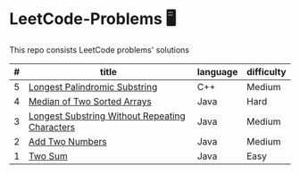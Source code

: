 # LeetCode-Problems :desktop_computer:
This repo consists LeetCode problems' solutions

| #  | title | language | difficulty |
| ------------- | ------------- | ------------- | ------------- |
| 5  | [Longest Palindromic Substring](https://leetcode.com/problems/longest-palindromic-substring/description/)  | C++ | Medium |
| 4  | [Median of Two Sorted Arrays](https://leetcode.com/problems/median-of-two-sorted-arrays/)  | Java | Hard |
| 3  | [Longest Substring Without Repeating Characters](https://leetcode.com/problems/longest-substring-without-repeating-characters/description/)  | Java | Medium |
| 2  | [Add Two Numbers](https://leetcode.com/problems/add-two-numbers/)  | Java | Medium |
| 1  | [Two Sum](https://leetcode.com/problems/two-sum/)  | Java | Easy |
